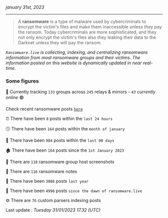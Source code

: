 _january 31st, 2023_

---

> A **ransomware** is a type of malware used by cybercriminals to encrypt the victim's files and make them inaccessible unless they pay the ransom. Today cybercriminals are more sophisticated, and they not only encrypt the victim's files also they leaking their data to the Darknet unless they will pay the ransom.


_`Ransomware.live` is collecting, indexing, and centralizing ransomware information from most ransomware groups and their victims. The information posted on this website is dynamically updated in near real-time._

### Some figures 

🔎 Currently tracking `133` groups across `245` relays & mirrors - _`43` currently online_ 🟢

Check recent ransomware posts [`here`](recentposts.md)


⏰ There have been `8` posts within the `last 24 hours`

🕓 There have been `164` posts within the `month of january`

📅 There have been `984` posts within the `last 90 days`

🏚 There have been `164` posts since the `1st January 2023`

📸 There are `118` ransomware group host screenshots

📝 There are `116` ransomware notes

🚀 There have been `3086` posts `last year`

🐣 There have been `4996` posts `since the dawn of ransomware.live`

⚙️ There are `76` custom parsers indexing posts



Last update : _Tuesday 31/01/2023 17.32 (UTC)_

